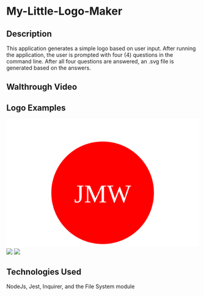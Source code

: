 # My-Little-Logo-Maker

## Description
This application generates a simple logo based on user input. After running the application, the user is prompted with four (4) questions in the command line. After all four questions are answered, an .svg file is generated based on the answers.

## Walthrough Video


## Logo Examples
<img src="./logos/circle.svg"> <img src="./logos/square"> <img src="./logos/triangle">

## Technologies Used
NodeJs, Jest, Inquirer, and the File System module
